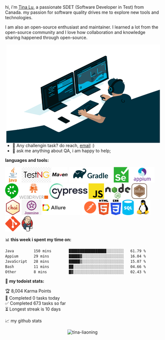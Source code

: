 hi, i'm [Tina Lu](https://www.linkedin.com/in/tina-liaoning/), a passionate SDET (Software Developer in Test) from Canada.
my passion for software quality drives me to explore new tools and technologies.

I am also an open-source enthusiast and maintainer. I learned a lot from the open-source community and I love how collaboration and knowledge sharing happened through open-source.


  <img align="right" alt="GIF" src="https://github.com/tina-liaoning/tina-liaoning/blob/main/code.gif?raw=true" width="500" height="320" />
  
- 💼 Any challengin task? do reach, [email](mailto:tina.liaoning@gmail.com) :)
- 💬 ask me anything about QA, i am happy to help;

**languages and tools:**  

<code><img height="50" src="./images/java.svg"></code>
<code><img height="50" src="./images/TestNG.png"></code>
<code><img height="50" src="./images/maven.svg"></code>
<code><img height="50" src="./images/gradle.png"></code>
<code><img height="50" src="./images/seleniumWebDriver.png"></code>
<code><img height="50" src="./images/appium.png"></code>
<code><img height="50" src="./images/cucumber.svg"></code>
<code><img height="50" src="./images/wdio.png"></code>
<code><img height="50" src="./images/cypress.png"></code>
<code><img height="50" src="./images/javascript.svg"></code>
<code><img height="50" src="./images/nodejs.svg"></code>
<code><img height="50" src="./images/mocha.png"></code>
<code><img height="50" src="./images/chai.png"></code>
<code><img height="50" src="./images/jasmin.png"></code>
<code><img height="50" src="./images/allure.png"></code>
<code><img height="50" src="./images/postman.svg"></code>
<code><img height="50" src="./images/html-5.svg"></code>
<code><img height="50" src="./images/css-3.svg"></code>
<code><img height="50" src="./images/sql.png"></code>
<code><img height="50" src="./images/linux.svg"></code>
<code><img height="50" src="./images/git2.svg"></code>
<code><img height="50" src="./images/jenkins.png"></code>


📊 **this week i spent my time on:**
<!--START_SECTION:waka-->

```txt
Java         150 mins        █████████████████░░░░░░░░   61.79 %
Appium       29 mins         █████▓░░░░░░░░░░░░░░░░░░░   16.04 %
JavaScript   28 mins         █████▒░░░░░░░░░░░░░░░░░░░   15.07 %
Bash         11 mins         ██░░░░░░░░░░░░░░░░░░░░░░░   04.66 %
Other        8 mins          █▓░░░░░░░░░░░░░░░░░░░░░░░   02.43 %
```

<!--END_SECTION:waka-->

🚧 **my todoist stats:**
<!-- TODO-IST:START -->
🏆  8,004 Karma Points           
🌸  Completed 0 tasks today           
✅  Completed 673 tasks so far           
⏳  Longest streak is 10 days
<!-- TODO-IST:END -->

📈 my github stats

<p align="center"> <img src="https://github-readme-stats.vercel.app/api?username=tina-liaoning&show_icons=true&theme=gotham" alt="tina-liaoning" />


